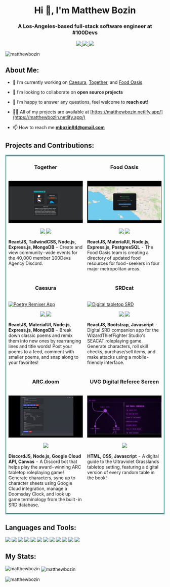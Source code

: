 <div id="header" align="center">
  <h1>Hi 👋, I'm Matthew Bozin</h1>
  <h3>A Los-Angeles-based full-stack software engineer at #100Devs</h3>
  <a href="https://matthewbozin.netlify.app/" target="_blank">
    <img src="https://img.shields.io/static/v1?label=|&message=WEBSITE&color=23555f&style=plastic&logo=react&logo-color=white"/>
  </a>
  <a href="https://www.linkedin.com/in/matthew-bozin/" target="_blank">
    <img src="https://img.shields.io/static/v1?label=|&message=LINKED-IN&color=23555f&style=plastic&logo=linkedin&logo-color=white"/>
  </a>
  <a href="https://twitter.com/MattBCoding" target="_blank">
    <img src="https://img.shields.io/static/v1?label=|&message=TWITTER&color=23555f&style=plastic&logo=twitter&logo-color=white"/>
  </a>
</div>

<p align="left"> <img src="https://komarev.com/ghpvc/?username=matthewbozin&label=Profile%20views&color=0e75b6&style=flat" alt="matthewbozin" /> </p>

## About Me:

- 🔭 I’m currently working on [Caesura](https://caesura-poem-remixer.herokuapp.com/), [Together](https://github.com/Caleb-Cohen/Together), and [Food Oasis](https://foodoasis.la/)

- 👯 I’m looking to collaborate on **open source projects**

- 🤝 I’m happy to answer any questions, feel welcome to **reach out**!

- 👨‍💻 All of my projects are available at [https://matthewbozin.netlify.app/](https://matthewbozin.netlify.app/)

- 📫 How to reach me **mbozin94@gmail.com**

## Projects and Contributions:

<table bordercolor="#66b2b2">

  <tr>
    <td width="50%" valign="top">
      <h3 align="center">Together</h3>
        <br />
        <a target="_blank" href="https://together.cyclic.app/">
            <img src="images/Together.gif" width="100%" alt="100Devs Community Calendar App"/>
        </a>
        <br />
        <p align="center">
          <a href="https://github.com/Caleb-Cohen/Together" target="_blank">
            <img src="https://img.shields.io/static/v1?label=|&message=REPO&color=23555f&style=plastic&logo=github&logo-color=white"/>
          </a>  
          <a href="https://together.cyclic.app/" target="_blank">
            <img src="https://img.shields.io/static/v1?label=|&message=WEBSITE&color=cdf998&style=plastic&logo=wordpress&logo-color=white"/>
          </a>
      </p>
      <p><strong>ReactJS, TailwindCSS, Node.js, Express.js, MongoDB</strong> - Create and view community-wide events for the 40,000 member 100Devs Agency Discord.</p>
    </td>
    <td width="50%" valign="top">
      <h3 align="center">Food Oasis</h3>
        <br />
        <a target="_blank" href="https://foodoasis.la/">
            <img src="images/FoodOasis.gif" width="100%"  alt="Food Oasis App"/>
        </a>
        <br />
        <p align="center">
          <a href="https://github.com/hackforla/food-oasis" target="_blank">
            <img src="https://img.shields.io/static/v1?label=|&message=REPO&color=23555f&style=plastic&logo=github&logo-color=white"/>
          </a>  
          <a href="https://foodoasis.la/" target="_blank">
            <img src="https://img.shields.io/static/v1?label=|&message=WEBSITE&color=cdf998&style=plastic&logo=wordpress&logo-color=white"/>
          </a>
      </p>
      <p><strong>ReactJS, MaterialUI, Node.js, Express.js, PostgresSQL</strong> - The Food Oasis team is creating a directory of updated food resources for food-seekers in four major metropolitan areas.</p>
    </td>
  </tr>
  
  <tr>
    <td width="50%" valign="top">
      <h3 align="center">Caesura</h3>
        <br />
        <a target="_blank" href="https://caesura.cyclic.app/">
            <img src="images/Caesura.gif" width="100%" alt="Poetry Remixer App"/>
        </a>
        <br />
        <p align="center">
        <a href="https://github.com/MatthewBozin/Caesura" target="_blank">
          <img src="https://img.shields.io/static/v1?label=|&message=REPO&color=23555f&style=plastic&logo=github&logo-color=white"/>
        </a>  
        <a href="https://caesura.cyclic.app/" target="_blank">
          <img src="https://img.shields.io/static/v1?label=|&message=WEBSITE&color=cdf998&style=plastic&logo=wordpress&logo-color=white"/>
        </a>
      </p>
      <p><strong>ReactJS, MaterialUI, Node.js, Express.js, MongoDB</strong> - Break down classic poems and remix them into new ones by rearranging lines and title words! Post your poems to a feed, comment with smaller poems, and snap along to your favorites!</p>
    </td>
    <td width="50%" valign="top">
      <h3 align="center">SRDcat</h3>
        <br />
        <a target="_blank" href="https://srdcat.app/">
            <img src="images/SRDcat.gif" width="100%"  alt="Digital tabletop SRD"/>
        </a>
        <br />
        <p align="center">
          <a href="https://github.com/MatthewBozin/SRDCAT" target="_blank">
            <img src="https://img.shields.io/static/v1?label=|&message=REPO&color=23555f&style=plastic&logo=github&logo-color=white"/>
          </a>  
          <a href="https://srdcat.app/" target="_blank">
            <img src="https://img.shields.io/static/v1?label=|&message=WEBSITE&color=cdf998&style=plastic&logo=wordpress&logo-color=white"/>
          </a>
      </p>
      <p><strong>ReactJS, Bootstrap, Javascript</strong> - Digital SRD companion app for the WizardThiefFighter Studio's SEACAT roleplaying game. Generate characters, roll skill checks, purchase/sell items, and make attacks using a mobile-friendly interface.</p>
    </td>
  </tr>

  <tr>
  <td width="50%" valign="top">
    <h3 align="center">ARC.doom</h3>
    <br />
    <a target="_blank" href="https://discord.com/oauth2/authorize?client_id=897339844160815124&permissions=0&scope=bot%20applications.commands">
      <img src="images/ArcDoom.gif" width="100%" alt="ARC Discord Bot"/>
    </a>
    <br />
    <p align="center">
      <a href="https://discord.com/oauth2/authorize?client_id=897339844160815124&permissions=0&scope=bot%20applications.commands" target="_blank">
        <img src="https://img.shields.io/static/v1?label=|&message=WEBSITE&color=cdf998&style=plastic&logo=wordpress&logo-color=white"/>
      </a>
      </p>
      <p><strong>DiscordJS, Node.js, Google Cloud API, Canvas</strong> - A Discord bot that helps play the award-winning ARC tabletop roleplaying game! Generate characters, sync up to character sheets using Google Cloud integration, manage a Doomsday Clock, and look up game terminology from the built-in SRD database.</p>
    </td>
    <td width="50%" valign="top">
      <h3 align="center">UVG Digital Referee Screen</h3>
        <br />
        <a target="_blank" href="https://srdcat.app/">
            <img src="images/UVGDRS.gif" width="100%"  alt="Digital tabletop SRD"/>
        </a>
        <br />
        <p align="center">
        <a href="https://www.wizardthieffighter.com/tools/uvg-digital-referee-screen.html" target="_blank">
          <img src="https://img.shields.io/static/v1?label=|&message=WEBSITE&color=cdf998&style=plastic&logo=wordpress&logo-color=white"/>
        </a>
      </p>
      <p><strong>HTML, CSS, Javascript</strong> - A digital guide to the Ultraviolet Grasslands tabletop setting, featuring a digital version of every random table in the book!</p>
    </td>
  </tr>
</table>

## Languages and Tools:

<p align="left">
<img src="https://img.shields.io/static/v1?label=|&message=REACT.JS&color=4a935c&style=plastic&logo=react"/>
<img src="https://img.shields.io/static/v1?label=|&message=JAVASCRIPT&color=4a935c&style=plastic&logo=javascript"/>
<img src="https://img.shields.io/static/v1?label=|&message=NODEJS&color=4a935c&style=plastic&logo=nodejs"/> 
<img src="https://img.shields.io/static/v1?label=|&message=MONGO-DB&color=4a935c&style=plastic&logo=mongodb"/>
<img src="https://img.shields.io/static/v1?label=|&message=BOOTSTRAP&color=4a935c&style=plastic&logo=bootstrap"/>
<img src="https://img.shields.io/static/v1?label=|&message=EXPRESS&color=4a935c&style=plastic&logo=express"/>
<img src="https://img.shields.io/static/v1?label=|&message=HTML5&color=4a935c&style=plastic&logo=html5"/>
<img src="https://img.shields.io/static/v1?label=|&message=CSS3&color=4a935c&style=plastic&logo=css3"/> 
<img src="https://img.shields.io/static/v1?label=|&message=GIT&color=4a935c&style=plastic&logo=git"/> 
<img src="https://img.shields.io/static/v1?label=|&message=PYTHON&color=4a935c&style=plastic&logo=python"/>
<img src="https://img.shields.io/static/v1?label=|&message=SOLIDITY&color=4a935c&style=plastic&logo=solidity"/>
<img src="https://img.shields.io/static/v1?label=|&message=LINUX&color=4a935c&style=plastic&logo=linux"/>
</p>

## My Stats:

<p><img align="left" src="https://github-readme-stats.vercel.app/api/top-langs?username=matthewbozin&show_icons=true&locale=en&layout=compact" alt="matthewbozin" /></p>

<p>&nbsp;<img align="center" src="https://github-readme-stats.vercel.app/api?username=matthewbozin&show_icons=true&locale=en" alt="matthewbozin" /></p>

<p><img align="center" src="https://github-readme-streak-stats.herokuapp.com/?user=matthewbozin&" alt="matthewbozin" /></p>
